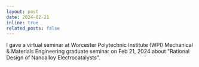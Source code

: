 ```yaml
---
layout: post
date: 2024-02-21
inline: true
related_posts: false
---
```


I gave a virtual seminar at Worcester Polytechnic Institute (WPI) Mechanical & Materials Engineering graduate seminar on Feb 21, 2024 about "Rational Design of Nanoalloy Electrocatalysts".
